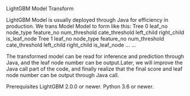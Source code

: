 LightGBM Model Transform

  LightGBM Model is usually deployed through Java for efficiency in production. We trans Model Model to form like this:
    Tree 0
    leaf_no  node_type          feature_no   num_threshold        cate_threshold left_child  right_child  is_leaf_node
    Tree 1
    leaf_no  node_type          feature_no   num_threshold        cate_threshold left_child  right_child  is_leaf_node
    ... ...
    
  The transformed model can be read for inference and prediction through Java, and the leaf node number can be output.Later, we will improve the Java call part of the code, and finally realize that the final score and leaf node number can be output through Java call.


Prerequisites
LightGBM 2.0.0 or newer.
Python 3.6 or newer.
